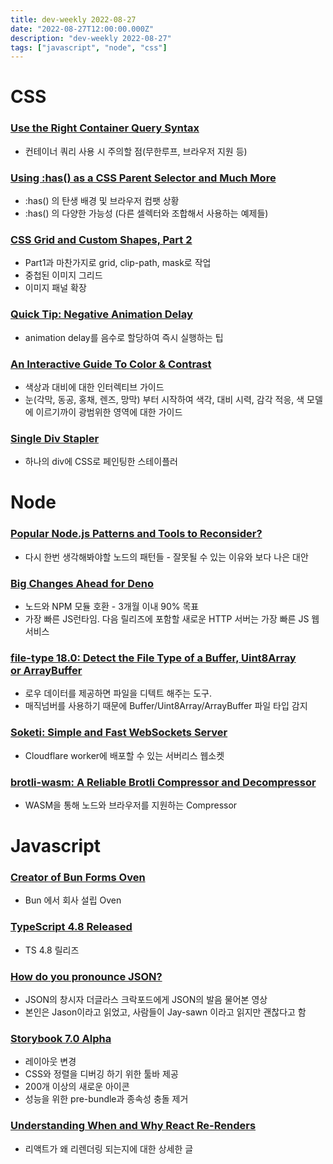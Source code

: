 ```yaml
---
title: dev-weekly 2022-08-27
date: "2022-08-27T12:00:00.000Z"
description: "dev-weekly 2022-08-27"
tags: ["javascript", "node", "css"]
---
```


# CSS

### **[Use the Right Container Query Syntax](https://www.oddbird.net/2022/08/18/cq-syntax)**

- 컨테이너 쿼리 사용 시 주의할 점(무한루프, 브라우저 지원 등)

### **[Using :has() as a CSS Parent Selector and Much More](https://webkit.org/blog/13096/css-has-pseudo-class)**

- :has() 의 탄생 배경 및 브라우저 컴팻 상황
- :has() 의 다양한 가능성 (다른 셀렉터와 조합해서 사용하는 예제들)

### **[CSS Grid and Custom Shapes, Part 2](https://css-tricks.com/css-grid-and-custom-shapes-part-2)**

- Part1과 마찬가지로 grid, clip-path, mask로 작업
- 중첩된 이미지 그리드
- 이미지 패널 확장

### **[Quick Tip: Negative Animation Delay](https://css-irl.info/quick-tip-negative-animation-delay)**

- animation delay를 음수로 할당하여 즉시 실행하는 팁

### **[An Interactive Guide To Color & Contrast](https://colorandcontrast.com/#/)**

- 색상과 대비에 대한 인터렉티브 가이드
- 눈(각막, 동공, 홍채, 렌즈, 망막) 부터 시작하여 색각, 대비 시력, 감각 적응, 색 모델에 이르기까이 광범위한 영역에 대한 가이드

### **[Single Div Stapler](https://codepen.io/kassandrasanch/pen/yLOOgNy)**

- 하나의 div에 CSS로 페인팅한 스테이플러

# Node

### **[Popular Node.js Patterns and Tools to Reconsider?](https://practica.dev/blog/popular-nodejs-pattern-and-tools-to-reconsider/)**

- 다시 한번 생각해봐야할 노드의 패턴들 - 잘못될 수 있는 이유와 보다 나은 대안

### **[Big Changes Ahead for Deno](https://deno.com/blog/changes)**

- 노드와 NPM 모듈 호환 - 3개월 이내 90% 목표
- 가장 빠른 JS런타임. 다음 릴리즈에 포함할 새로운 HTTP 서버는 가장 빠른 JS 웹 서비스

### **[file-type 18.0: Detect the File Type of a Buffer, Uint8Array or ArrayBuffer](https://github.com/sindresorhus/file-type)**

- 로우 데이터를 제공하면 파일을 디텍트 해주는 도구.
- 매직넘버를 사용하기 때문에 Buffer/Uint8Array/ArrayBuffer 파일 타입 감지

### **[Soketi: Simple and Fast WebSockets Server](https://github.com/soketi/soketi)**

- Cloudflare worker에 배포할 수 있는 서버리스 웹소켓

### **[brotli-wasm: A Reliable Brotli Compressor and Decompressor](https://github.com/httptoolkit/brotli-wasm)**

- WASM을 통해 노드와 브라우저를 지원하는 Compressor

# Javascript

### **[Creator of Bun Forms Oven](https://oven.sh/)**

- Bun 에서 회사 설립 Oven

### **[TypeScript 4.8 Released](https://devblogs.microsoft.com/typescript/announcing-typescript-4-8/)**

- TS 4.8 릴리즈

### **[How do you pronounce JSON?](https://www.notion.so/2022-08-27-f53b6084afc14d60bdfddae0090ea757)**

- JSON의 창시자 더글라스 크락포드에게 JSON의 발음 물어본 영상
- 본인은 Jason이라고 읽었고, 사람들이 Jay-sawn 이라고 읽지만 괜찮다고 함

### **[Storybook 7.0 Alpha](https://storybook.js.org/blog/7-0-design-alpha/)**

- 레이아웃 변경
- CSS와 정렬을 디버깅 하기 위한 툴바 제공
- 200개 이상의 새로운 아이콘
- 성능을 위한 pre-bundle과 종속성 충돌 제거

### **[Understanding When and Why React Re-Renders](https://www.joshwcomeau.com/react/why-react-re-renders/)**

- 리액트가 왜 리렌더링 되는지에 대한 상세한 글